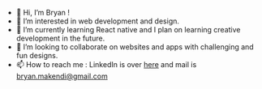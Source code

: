 - 👋 Hi, I’m Bryan !
- 👀 I’m interested in web development and design.
- 🌱 I’m currently learning React native and I plan on learning creative development in the future.
- 💞️ I’m looking to collaborate on websites and apps with challenging and fun designs.
- 📫 How to reach me : LinkedIn is over [here](https://www.linkedin.com/in/bryan-makendi) and mail is bryan.makendi@gmail.com

<!---
bmakendi/bmakendi is a ✨ special ✨ repository because its `README.md` (this file) appears on your GitHub profile.
You can click the Preview link to take a look at your changes.
--->
